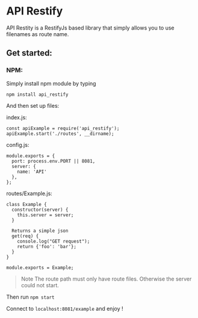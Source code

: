# API Restify

API Restity is a RestifyJs based library that simply allows you to use filenames as route name.

## Get started: 
### NPM:
Simply install npm module by typing 
```
npm install api_restify
```

And then set up files:

index.js:
```
const apiExample = require('api_restify');
apiExample.start('./routes', __dirname);
```

config.js:
```
module.exports = {
  port: process.env.PORT || 8081,
  server: { 
    name: 'API'
  },
};

```

routes/Example.js:
```
class Example {
  constructor(server) {
    this.server = server;
  }

  Returns a simple json
  get(req) {
    console.log("GET request");
    return {'foo': 'bar'};
  }
}

module.exports = Example;
```
> Note The route path must only have route files. Otherwise the server could not start.

Then run `npm start`

Connect to `localhost:8081/example` and enjoy ! 





